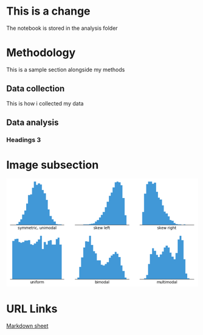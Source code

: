 # This is a change

The notebook is stored in the analysis folder



# Methodology

This is a sample section alongside my methods

## Data collection

This is how i collected my data

## Data analysis

### Headings 3

# Image subsection


![histogram](assets/histogram-example-2.png)

# URL Links

[Markdown sheet](https://www.markdownguide.org/cheat-sheet/)


